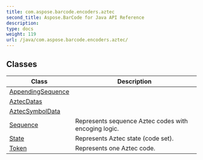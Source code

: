 ```yaml
---
title: com.aspose.barcode.encoders.aztec
second_title: Aspose.BarCode for Java API Reference
description: 
type: docs
weight: 119
url: /java/com.aspose.barcode.encoders.aztec/
---
```


## Classes

| Class | Description |
| --- | --- |
| [AppendingSequence](../com.aspose.barcode.encoders.aztec/appendingsequence) |  |
| [AztecDatas](../com.aspose.barcode.encoders.aztec/aztecdatas) |  |
| [AztecSymbolData](../com.aspose.barcode.encoders.aztec/aztecsymboldata) |  |
| [Sequence](../com.aspose.barcode.encoders.aztec/sequence) | Represents sequence Aztec codes with encoging logic. |
| [State](../com.aspose.barcode.encoders.aztec/state) | Represents Aztec state (code set). |
| [Token](../com.aspose.barcode.encoders.aztec/token) | Represents one Aztec code. |
